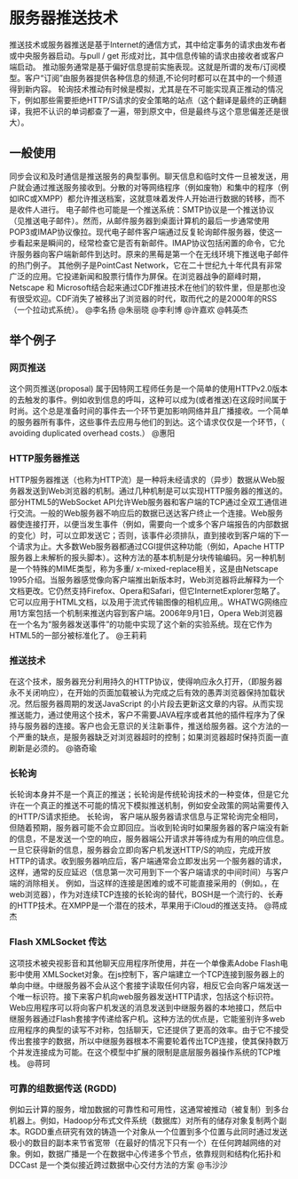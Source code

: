 # 服务器推送技术
推送技术或服务器推送是基于Internet的通信方式，其中给定事务的请求由发布者或中央服务器启动。与pull / get 形成对比，其中信息传输的请求由接收者或客户端启动。
推动服务通常是基于偏好信息提前实施表现。这就是所谓的发布/订阅模型。客户“订阅”由服务器提供各种信息的频道,不论何时都可以在其中的一个频道得到新内容。
轮询技术推动有时候是模拟，尤其是在不可能实现真正推动的情况下，例如那些需要拒绝HTTP/S请求的安全策略的站点（这个翻译是最终的正确翻译，我把不认识的单词都查了一遍，带到原文中，但是最终与这个意思偏差还是很大）。
## 一般使用
同步会议和及时通信是推送服务的典型事例。聊天信息和临时文件一旦被发送，用户就会通过推送服务接收到。分散的对等网络程序（例如废物）和集中的程序（例如IRC或XMPP）都允许推送档案，这就意味着发件人开始进行数据的转移，而不是收件人进行。
电子邮件也可能是一个推送系统：SMTP协议是一个推送协议（见推送电子邮件）。然而，从邮件服务器到桌面计算机的最后一步通常使用POP3或IMAP协议像拉。现代电子邮件客户端通过反复轮询邮件服务器，使这一步看起来是瞬间的，经常检查它是否有新邮件。IMAP协议包括闲置的命令，它允许服务器向客户端新邮件到达时。原来的黑莓是第一个在无线环境下推送电子邮件的热门例子。
其他例子是PointCast Network，它在二十世纪九十年代具有非常广泛的应用。它投递新闻和股票行情作为屏保。在浏览器战争的巅峰时期，Netscape 和 Microsoft结合起来通过CDF推进技术在他们的软件里，但是那也没有很受欢迎。CDF消失了被移出了浏览器的时代，取而代之的是2000年的RSS（一个拉动式系统）。
@李名扬 @朱丽晓 @李利博 @许嘉欢 @韩英杰 
## 举个例子
### 网页推送
这个网页推送(proposal) 属于因特网工程师任务是一个简单的使用HTTPv2.0版本的去触发的事件。例如收到信息的呼叫，这种可以成为(或者推送)在这段时间属于时尚。这个总是准备时间的事件去一个环节更加影响网络并且广播接收。一个简单的服务器所有事件，这些事件去应用与他们的到达。这个请求仅仅是一个环节，（ avoiding duplicated overhead costs.）
@惠阳 
### HTTP服务器推送
HTTP服务器推送（也称为HTTP流）是一种将未经请求的（异步）数据从Web服务器发送到Web浏览器的机制。通过几种机制是可以实现HTTP服务器的推送的。部分HTML5的WebSocket API允许Web服务器和客户端的TCP通过全双工通信进行交流。一般的Web服务器不响应后的数据已送达客户终止一个连接。Web服务器使连接打开，以便当发生事件（例如，需要向一个或多个客户端报告的内部数据的变化）时，可以立即发送它；否则，该事件必须排队，直到接收到客户端的下一个请求为止。大多数Web服务器都通过CGI提供这种功能（例如，Apache HTTP服务器上未解析的报头脚本）。这种方法的基本机制是分块传输编码。另一种机制是一个特殊的MIME类型，称为多重/ x-mixed-replace相关，这是由Netscape 1995介绍。当服务器感觉像向客户端推出新版本时，Web浏览器将此解释为一个文档更改。它仍然支持Firefox、Opera和Safari，但它InternetExplorer忽略了。它可以应用于HTML文档，以及用于流式传输图像的相机应用,。WHATWG网络应用1方案包括一个机制来推送内容到客户端。2006年9月1日，Opera Web浏览器在一个名为“服务器发送事件”的功能中实现了这个新的实验系统。现在它作为HTML5的一部分被标准化了。
@王莉莉 
### 推送技术
在这个技术，服务器充分利用持久的HTTP协议，使得响应永久打开，（即服务器永不关闭响应），在开始的页面加载被认为完成之后有效的愚弄浏览器保持加载状况。然后服务器周期的发送JavaScript 的小片段去更新这文章的内容。从而实现推送能力，通过使用这个技术，客户不需要JAVA程序或者其他的插件程序为了保持与服务器的连接。客户也会无意识的关注新事件，推送给服务器。这个方法的一个严重的缺点，是服务器缺乏对浏览器超时的控制；如果浏览器超时保持页面一直刷新是必须的。
@骆奇瑜 
### 长轮询
长轮询本身并不是一个真正的推送；长轮询是传统轮询技术的一种变体，但是它允许在一个真正的推送不可能的情况下模拟推送机制，例如安全政策的网站需要传入的HTTP/S请求拒绝。
长轮询， 客户端从服务器请求信息与正常轮询完全相同，但随着预期，服务器可能不会立即回应。当收到轮询时如果服务器的客户端没有新的信息，不是发送一个空的响应，服务器端公开请求并等待成为有用的响应信息。一旦它获得新的信息，服务器会立即向客户机发送HTTP/S的响应，完成开放HTTP的请求。收到服务器响应后，客户端通常会立即发出另一个服务器的请求，这样，通常的反应延迟（信息第一次可用到下一个客户端请求的中间时间）与客户端的消除相关。
例如，当这样的连接是困难的或不可能直接采用的（例如。，在web浏览器），作为对连续TCP连接的长轮询的替代，BOSH是一个流行的、长寿的HTTP技术。在XMPP是一个潜在的技术，苹果用于iCloud的推送支持。
@蒋成杰 
### Flash XMLSocket 传达
这项技术被央视影音和其他聊天应用程序所使用，并在一个单像素Adobe Flash电影中使用 XMLSocket对象。在js控制下，客户端建立一个TCP连接到服务器上的单向中继。中继服务器不会从这个套接字读取任何内容，相反它会向客户端发送一个唯一标识符。接下来客户机向web服务器发送HTTP请求，包括这个标识符。Web应用程序可以将向客户机发送的消息发送到中继服务器的本地接口，然后中继服务器通过Flash套接字传递给客户机。这种方法的优点是，它能鉴别许多web应用程序的典型的读写不对称，包括聊天，它还提供了更高的效率。由于它不接受传出套接字的数据，所以中继服务器根本不需要轮着传出TCP连接，使其保持数万个并发连接成为可能。在这个模型中扩展的限制是底层服务器操作系统的TCP堆栈。
@蒋珂 
### 可靠的组数据传送 (RGDD)
例如云计算的服务，增加数据的可靠性和可用性，这通常被推动（被复制）到多台机器上。例如，Hadoop分布式文件系统（数据库）对所有的储存对象复制两个副本。RGDD重点研究有效的铸造一个对象从一个位置到多个位置与此同时通过发送极小的数目的副本来节省宽带（在最好的情况下只有一个）在任何跨越网络的对象。例如，数据广播是一个在数据中心传递多个节点，依靠规则和结构化拓扑和 DCCast 是一个类似接近跨过数据中心交付方法的方案
@韦沙沙